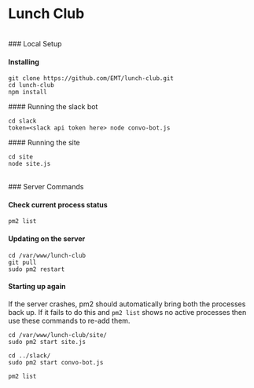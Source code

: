 # Lunch Club
<br>
### Local Setup

#### Installing

```
git clone https://github.com/EMT/lunch-club.git
cd lunch-club
npm install
```

#### Running the slack bot

```
cd slack
token=<slack api token here> node convo-bot.js
```

#### Running the site

```
cd site
node site.js
```

<br>
### Server Commands


#### Check current process status

```
pm2 list
```

#### Updating on the server

```
cd /var/www/lunch-club
git pull
sudo pm2 restart
```

#### Starting up again

If the server crashes, pm2 should automatically bring both the processes back up. If it fails to do this and `pm2 list` shows no active processes then use these commands to re-add them.

```
cd /var/www/lunch-club/site/
sudo pm2 start site.js

cd ../slack/
sudo pm2 start convo-bot.js

pm2 list
```
